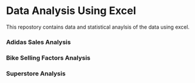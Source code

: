 # Data Analysis Using Excel
This repostory contains data and statistical anaylsis of the data using excel. 

<h3>Adidas Sales Analysis </h3>
<h3>Bike Selling Factors Analysis</h3>
<h3>Superstore Analysis</h3>


